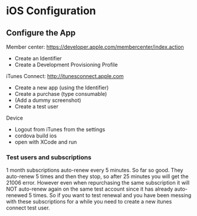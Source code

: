# iOS Configuration

## Configure the App

Member center: https://developer.apple.com/membercenter/index.action

 - Create an Identifier
 - Create a Development Provisioning Profile

iTunes Connect: http://itunesconnect.apple.com

 - Create a new app (using the Identifier)
 - Create a purchase (type consumable)
 - (Add a dummy screenshot)
 - Create a test user

Device

 - Logout from iTunes from the settings
 - cordova build ios
 - open with XCode and run

### Test users and subscriptions

1 month subscriptions auto-renew every 5 minutes. So far so good.
They auto-renew 5 times and then they stop,
so after 25 minutes you will get the 21006 error.
However even when repurchasing the same subscription it will NOT auto-renew
again on the same test account since it has already auto-renewed 5 times.
So if you want to test renewal and you have been messing with these
subscriptions for a while you need to create a new itunes connect test user.
